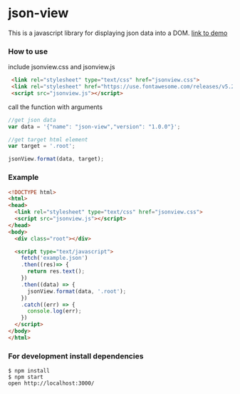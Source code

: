 # json-view
This is a javascript library for displaying json data into a DOM. [link to demo](http://pgrabovets.github.io/json-view/)

### How to use
include jsonview.css and jsonview.js
```html
 <link rel="stylesheet" type="text/css" href="jsonview.css">
 <link rel="stylesheet" href="https://use.fontawesome.com/releases/v5.2.0/css/all.css" integrity="sha384-hWVjflwFxL6sNzntih27bfxkr27PmbbK/iSvJ+a4+0owXq79v+lsFkW54bOGbiDQ" crossorigin="anonymous">
 <script src="jsonview.js"></script>
```
call the function with arguments
```javascript
//get json data
var data = '{"name": "json-view","version": "1.0.0"}';

//get target html element
var target = '.root';

jsonView.format(data, target);
```

### Example
```html
<!DOCTYPE html>
<html>
<head>
  <link rel="stylesheet" type="text/css" href="jsonview.css">
  <script src="jsonview.js"></script>
</head>
<body>
  <div class="root"></div>

  <script type="text/javascript">
    fetch('example.json')
    .then((res)=> {
      return res.text();
    })
    .then((data) => {
      jsonView.format(data, '.root');
    })
    .catch((err) => {
      console.log(err);
    })
  </script>
</body>
</html>
```

### For development install dependencies
```
$ npm install
$ npm start
open http://localhost:3000/
```
